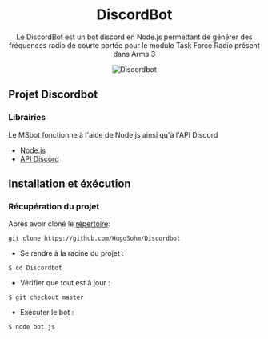 <div align="center"><h1>DiscordBot</h1>

Le DiscordBot est un bot discord en Node.js permettant de générer des fréquences radio de courte portée pour le module Task Force Radio présent dans Arma 3

<img src="https://www.slashgear.com/wp-content/uploads/2019/07/discord_main-1-1280x720.jpg" alt="Discordbot" /></div>

## Projet Discordbot

### Librairies

Le MSbot fonctionne à l'aide de Node.js ainsi qu'à l'API Discord

- [Node.js](https://nodejs.org/en/)
- [API Discord](https://discordapp.com/developers/docs/intro)

## Installation et éxécution

### Récupération du projet

Après avoir cloné le [répertoire](https://github.com/HugoSohm/Discordbot):

```
git clone https://github.com/HugoSohm/Discordbot
```

- Se rendre à la racine du projet :

```
$ cd Discordbot
```

- Vérifier que tout est à jour :

```
$ git checkout master
```

- Exécuter le bot :

```
$ node bot.js
```

